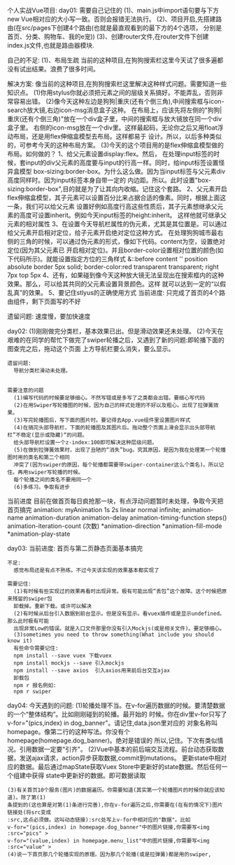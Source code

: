 个人实战Vue项目:
day01:
需要自己记住的
  (1)、main.js中import语句要与下方new Vue相对应的大小写一致。否则会报错无法执行。
  (2)、项目开启,先搭建路由(在src/pages下创建4个路由(也就是最直观看到的最下方的4个选项，
  分别是首页、分类、购物车、我的e宠))
  (3)、创建router文件,在router文件下创建index.js文件,也就是路由器模块.

自己的不足:
  (1)、布局生疏
  当前的这种项目,在狗狗搜索栏这里今天试了很多遍都没有试出结果。浪费了很多时间。

解决方案:
    像当前的这种项目,在狗狗搜索栏这里解决这种样式问题。需要知道一些知识点。
  (1)你用stylus你就必须把元素之间的层级关系搞好。不能弄乱，否则非常容易出错。
  (2)像今天这种左边是狗狗|重庆(还有个倒三角),中间搜索框与icon-search放大镜,右边icon-msg消息盒子这种。
   在布局上，应该先将左侧的"狗狗|重庆(还有个倒三角)"放在一个div盒子里，中间的搜索框与放大镜放在同一个div盒子里。
   右侧的icon-msg放在一个div里。这样最起码，无论你之后又用float浮动布局，还是用flex伸缩盒模型去布局。这样都易于
   设计。所以，以后多种类似的，可参考今天的这种布局方案。
  (3)今天的这个项目用的是flex伸缩盒模型做的布局。如何做的？
     1、给父元素设置display:flex。然后，
      在处理input标签的时候，套input的div父元素的高度要与input的行高一样。同时，给input标签设置怪异盒模型
      box-sizing:border-box。为什么这么做。因为当input标签与父元素div高度同样时。因为input标签本身自带一定的
      内边距。所以。此时设置"box-sizing:border-box",目的就是为了让其向内收缩。记住这个套路。
     2、父元素开启flex伸缩盒模型，其子元素可以设置百分比来占据合适的像素。同时，根据上面这一条，我们可以给父元素
      设置好例如高度行高这些性质后，其子元素想继承父元素的高度可设置inherit。例如今天input标签的height:inherit。
      这样他就可继承父元素的相对属性
     3、在设置今天导航栏属性的伪元素，尤其是其位置是。可以通过给父元素开启相对定位，给子元素开启绝对定位这种方式。
      在处理狗狗城市最右侧的三角的时候，可以通过伪元素的形式，像如下代码。content为空，设置绝对定位(因为其父元素已
      开启相对定位)。并且border-color设置相对位置的颜色(如下代码所示)。就能设置指定方位的三角样式
      &::before
                content ''
                position absolute
                border 5px solid;
                border-color:red transparent transparent;
                right 7px
                top 5px
     4、还有，如果碰到像今天这种放大镜无法呈现出在搜索框内的这种效果。那么，可以给其共同的父元素设置背景颜色。这样
      就可以达到一定的“以假乱真”的效果。
     5、要记住stlyus的正确使用方式
当前进度:
    只完成了首页的4个路由组件，剩下页面写的不好

遗留问题:
	速度慢，要加快速度


day02:
	(1)刚刚做完分类栏，基本效果已出。但是滑动效果还未处理。
	(2)今天在艰难的在同学的帮忙下做完了swiper轮播之后，又遇到了新的问题:即轮播下面的图查完之后，拖动这个页面
	上方导航栏要么消失，要么显示。

	遗留问题:
	  导航分类栏滑动未处理。


	需要注意的问题
	  (1)编写代码的时候要足够细心。不然写错或是多写了之类都会出错。要细心写代码
	  (2)在用Swiper写轮播图的时候，因为自己的样式处理的不好以及粗心。出现了拉弹簧效果。
	  (3)写完轮播图后，写下面的图片时。要记得去App.vue组件里设置图片样式
	  (4)在搞完头部导航栏，下面的轮播图及其图片后。拖动整个页面上滑会显示出头部导航栏”不稳定(显示或隐藏)“的问题。
	  给头部导航栏设置一个z-index:100即可解决这种层级问题。
	  (5)在做到拉弹簧效果时，出现了丑陋的“消失”bug。究其原因，是因为我在处理第一个轮播图时用的类名和第二个相同
	  冲突了(因为swiper的原因，每个轮播都需要带swiper-container这么个类名)。所以记住。再用swiper写轮播的时候。
	  每个轮播之间的类名不要用同一个
	  (6)多练习。争取有进步

  当前进度
    目前在做首页每日疯抢那一块，有点浮动问题暂时未处理，争取今天把首页搞完
    animation: myAnimation 1s 2s linear normal infinite;
    animation-name
    animation-duration
    animation-delay
    animation-timing-function  steps()
    animation-iteration-count (次数)
    *animation-direction
    *animation-fill-mode
    *animation-play-state


day03:
    当前进度:
      首页与第二页静态页面基本搞完

    不足:
      感觉布局还是有点不熟练。不过今天该实现的效果基本都实现了

    需要记住:
      (1)有时候有些实现过的效果再看时出现异常。极有可能出现“丢包”这个故障。这个时候把原来残留的swiper包
      卸载掉。重新下载。或许可以解决
      (2)有时候从后台引入数据到前台显示。但是没有显示。看vuex插件或是显示undefined。那么此时极有可能
      出现非常Low的错误。就是入口文件那里你没有引入Mockjs(或是相关文件)。要足够细心。
      (3)sometimes you need to throw something(What include you should know it)
      有些命令需要记住:
      npm install --save vuex 下载vuex
      npm install mockjs --save 引入mockjs
      npm install --save axios  引入axios用来前后台交互ajax
      卸载包
      npm r 报名例如:
      npm r swiper


day04:
    今天遇到的问题:
    (1)轮播处理不当。在v-for遍历数据的时候。要清楚数据的一个“整体结构”。比如刚刚碰到的轮播。最开始的
    时候。你在div里v-for只写了v-for="(pics,index) in dog_banner"。请记住,data.json里对应的
    对象名称叫homepage。像第二行的这种写法。你没有个homepage(homepage.dog_banner)。绝对是错误的
    所以,记住。下次有类似情况。引用数据一定要"引齐"。
    (2)Vue中基本的前后端交互流程。前台动态获取数据，发送ajax请求，action异步获取数据,commit到mutations。
    更新state中相对应的数据。最后通过mapState获取Vuex Store中更新好的state数据。然后任何一个组建中获得
    state中更新好的数据。即可数据读取

    (3)有关首页10个服务(图片)的数据遍历。你需要知道(其实第一个轮播图片的时候你就应该知道)。除了第(1)
    条提到的(这也算是对第(1)条进行完善),你在v-for遍历之后,你需要在(在有的情况下)图片链接处(将src变成
    :src,这点必须做。这叫动态链接):src处写上v-for中相对应的"数据"。比如
    v-for="(pics,index) in homepage.dog_banner"中的图片链接,你需要写<img :src="pics" >
    v-for="(value,index) in homepage.menu_list"中的图片链接,你需要写<img :src="value" >
    (4)说一下首页那几个轮播实现的原理。因为那几个轮播(或是拉弹簧)都是用的swiper,







